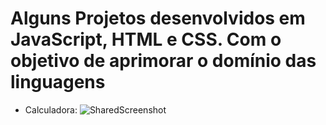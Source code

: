 # Alguns Projetos desenvolvidos em JavaScript, HTML e CSS. Com o objetivo de aprimorar o domínio das linguagens
* Calculadora:
![SharedScreenshot](https://github.com/PedroVinici/EstudosWebJsHtmlcss/assets/114682350/fa817701-5a0e-4b3e-96d1-e9c89e56633c)

